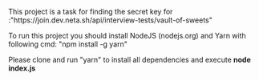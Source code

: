 <html>

<body>
<p>
This project is a task for finding the secret key for :"https://join.dev.neta.sh/api/interview-tests/vault-of-sweets"
</p>

<p>
    To run this project you should install NodeJS (nodejs.org) and Yarn with following cmd:
    "npm install -g yarn"
</p>
<p>
    Please clone and run "yarn" to install all dependencies and execute <b>node index.js<b>
</p>
</bosy>

</html>
